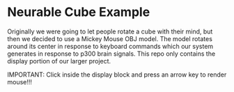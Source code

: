 # Neurable Cube Example

Originally we were going to let people rotate a cube with their mind, but then
we decided to use a Mickey Mouse OBJ model. The model rotates around its center
in response to keyboard commands which our system generates in response to p300
brain signals. This repo only contains the display portion of our larger
project.

IMPORTANT: Click inside the display block and press an arrow key to render mouse!!!
